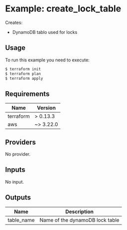 
# Example: create\_lock\_table  
Creates:
- DynamoDB tablo used for locks

## Usage

To run this example you need to execute:

```bash
$ terraform init
$ terraform plan
$ terraform apply
```

## Requirements

| Name | Version |
|------|---------|
| terraform | > 0.13.3 |
| aws | ~> 3.22.0 |

## Providers

No provider.

## Inputs

No input.

## Outputs

| Name | Description |
|------|-------------|
| table\_name | Name of the dynamoDB lock table |
